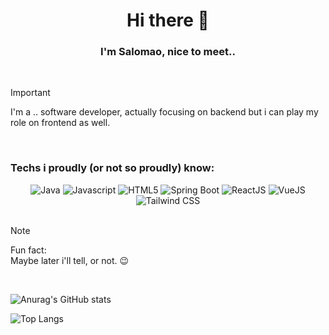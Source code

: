<h1 align="center">Hi there 👋</h1>
<h3 align="center">I'm Salomao, nice to meet..</h3>

<br/>

> [!IMPORTANT]
> I'm a .. software developer, actually focusing on backend but i can play my role on frontend as well.</p>

<br/>

<h3>Techs i proudly (or not so proudly) know:</h3>
<div align="center">
  <img src="https://img.shields.io/badge/Java-323330?style=for-the-badge&logo=Java&logoColor=F7DF1E" alt="Java" />
  <img src="https://img.shields.io/badge/JavaScript-323330?style=for-the-badge&logo=javascript&logoColor=F7DF1E" alt="Javascript" />
  <img src="https://img.shields.io/badge/HTML5-E34F26?style=for-the-badge&logo=html5&logoColor=white" alt="HTML5" />
  <img src="https://img.shields.io/badge/Spring_Boot-6DB33F?style=for-the-badge&logo=spring-boot&logoColor=white" alt="Spring Boot" />
  <img src="https://img.shields.io/badge/React-20232A?style=for-the-badge&logo=react&logoColor=61DAFB" alt="ReactJS" />
  <img src="https://img.shields.io/badge/Vue%20js-35495E?style=for-the-badge&logo=vuedotjs&logoColor=4FC08D" alt="VueJS" />
  <img src="https://img.shields.io/badge/Tailwind_CSS-38B2AC?style=for-the-badge&logo=tailwind-css&logoColor=white" alt="Tailwind CSS" />
</div>

<br/>

> [!NOTE]
> Fun fact:
> \
> Maybe later i'll tell, or not.  😉

<br/>

![Anurag's GitHub stats](https://github-readme-stats.vercel.app/api?username=salomovs95&theme=aura&show_icons=true&bg_color=00000000)

![Top Langs](https://github-readme-stats.vercel.app/api/top-langs/?username=salomovs95&theme=aura&layout=compact)
